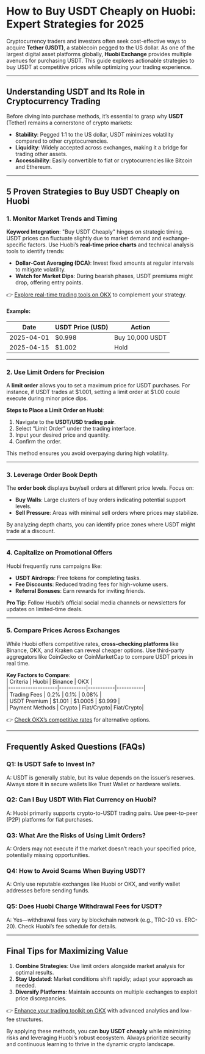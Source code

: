 # How to Buy USDT Cheaply on Huobi: Expert Strategies for 2025  

Cryptocurrency traders and investors often seek cost-effective ways to acquire **Tether (USDT)**, a stablecoin pegged to the US dollar. As one of the largest digital asset platforms globally, **Huobi Exchange** provides multiple avenues for purchasing USDT. This guide explores actionable strategies to buy USDT at competitive prices while optimizing your trading experience.  

---

## Understanding USDT and Its Role in Cryptocurrency Trading  

Before diving into purchase methods, it’s essential to grasp why **USDT** (Tether) remains a cornerstone of crypto markets:  
- **Stability**: Pegged 1:1 to the US dollar, USDT minimizes volatility compared to other cryptocurrencies.  
- **Liquidity**: Widely accepted across exchanges, making it a bridge for trading other assets.  
- **Accessibility**: Easily convertible to fiat or cryptocurrencies like Bitcoin and Ethereum.  

---

## 5 Proven Strategies to Buy USDT Cheaply on Huobi  

### 1. Monitor Market Trends and Timing  

**Keyword Integration**: "Buy USDT Cheaply" hinges on strategic timing.  
USDT prices can fluctuate slightly due to market demand and exchange-specific factors. Use Huobi’s **real-time price charts** and technical analysis tools to identify trends:  
- **Dollar-Cost Averaging (DCA)**: Invest fixed amounts at regular intervals to mitigate volatility.  
- **Watch for Market Dips**: During bearish phases, USDT premiums might drop, offering entry points.  

👉 [Explore real-time trading tools on OKX](https://bit.ly/okx-bonus) to complement your strategy.  

#### Example:  
| Date       | USDT Price (USD) | Action         |  
|------------|------------------|----------------|  
| 2025-04-01 | $0.998           | Buy 10,000 USDT|  
| 2025-04-15 | $1.002           | Hold           |  

---

### 2. Use Limit Orders for Precision  

A **limit order** allows you to set a maximum price for USDT purchases. For instance, if USDT trades at $1.001, setting a limit order at $1.00 could execute during minor price dips.  

**Steps to Place a Limit Order on Huobi**:  
1. Navigate to the **USDT/USD trading pair**.  
2. Select “Limit Order” under the trading interface.  
3. Input your desired price and quantity.  
4. Confirm the order.  

This method ensures you avoid overpaying during high volatility.  

---

### 3. Leverage Order Book Depth  

The **order book** displays buy/sell orders at different price levels. Focus on:  
- **Buy Walls**: Large clusters of buy orders indicating potential support levels.  
- **Sell Pressure**: Areas with minimal sell orders where prices may stabilize.  

By analyzing depth charts, you can identify price zones where USDT might trade at a discount.  

---

### 4. Capitalize on Promotional Offers  

Huobi frequently runs campaigns like:  
- **USDT Airdrops**: Free tokens for completing tasks.  
- **Fee Discounts**: Reduced trading fees for high-volume users.  
- **Referral Bonuses**: Earn rewards for inviting friends.  

**Pro Tip**: Follow Huobi’s official social media channels or newsletters for updates on limited-time deals.  

---

### 5. Compare Prices Across Exchanges  

While Huobi offers competitive rates, **cross-checking platforms** like Binance, OKX, and Kraken can reveal cheaper options. Use third-party aggregators like CoinGecko or CoinMarketCap to compare USDT prices in real time.  

**Key Factors to Compare**:  
| Criteria          | Huobi     | Binance   | OKX       |  
|--------------------|-----------|-----------|-----------|  
| Trading Fees       | 0.2%      | 0.1%      | 0.08%     |  
| USDT Premium       | $1.001    | $1.0005   | $0.999    |  
| Payment Methods    | Crypto    | Fiat/Crypto| Fiat/Crypto|  

👉 [Check OKX’s competitive rates](https://bit.ly/okx-bonus) for alternative options.  

---

## Frequently Asked Questions (FAQs)  

### Q1: Is USDT Safe to Invest In?  
A: USDT is generally stable, but its value depends on the issuer’s reserves. Always store it in secure wallets like Trust Wallet or hardware wallets.  

### Q2: Can I Buy USDT With Fiat Currency on Huobi?  
A: Huobi primarily supports crypto-to-USDT trading pairs. Use peer-to-peer (P2P) platforms for fiat purchases.  

### Q3: What Are the Risks of Using Limit Orders?  
A: Orders may not execute if the market doesn’t reach your specified price, potentially missing opportunities.  

### Q4: How to Avoid Scams When Buying USDT?  
A: Only use reputable exchanges like Huobi or OKX, and verify wallet addresses before sending funds.  

### Q5: Does Huobi Charge Withdrawal Fees for USDT?  
A: Yes—withdrawal fees vary by blockchain network (e.g., TRC-20 vs. ERC-20). Check Huobi’s fee schedule for details.  

---

## Final Tips for Maximizing Value  

1. **Combine Strategies**: Use limit orders alongside market analysis for optimal results.  
2. **Stay Updated**: Market conditions shift rapidly; adapt your approach as needed.  
3. **Diversify Platforms**: Maintain accounts on multiple exchanges to exploit price discrepancies.  

👉 [Enhance your trading toolkit on OKX](https://bit.ly/okx-bonus) with advanced analytics and low-fee structures.  

By applying these methods, you can **buy USDT cheaply** while minimizing risks and leveraging Huobi’s robust ecosystem. Always prioritize security and continuous learning to thrive in the dynamic crypto landscape.